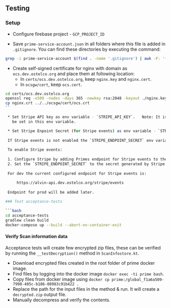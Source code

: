 ## Testing

### Setup

 * Configure firebase project - `GCP_PROJECT_ID`
 
 * Save `prime-service-account.json` in all folders where this file is added in `.gitignore`.  You can find these directories by
   executing the command:

```bash
grep -i prime-service-account $(find . -name '.gitignore') | awk -F: '{print $1}' | sort | uniq | sed 's/.gitignore//g'
```     
 
 * Create self-signed certificate for nginx with domain as `ocs.dev.ostelco.org` and place them at following location:
   * In `certs/ocs.dev.ostelco.org`, keep `nginx.key` and `nginx.cert`.
   * In `ocsgw/cert`, keep `ocs.cert`.

```bash
cd certs/ocs.dev.ostelco.org
openssl req -x509 -nodes -days 365 -newkey rsa:2048 -keyout ./nginx.key -out ./nginx.crt -subj '/CN=ocs.dev.ostelco.org'
cp nginx.crt ../../ocsgw/cert/ocs.crt
``

 * Set Stripe API key as env variable - `STRIPE_API_KEY`.   Note: It is the key denoted as "Secret key" that shuld
   be set in this env variable.

 * Set Stripe Enpoint Secret (for Stripe events) as env variable - `STRIPE_ENDPOINT_SECRET`
 
 If Stripe events is not enabled the `STRIPE_ENDPOINT_SECRET` env variable can be set to a random string.
 
 To enable Stripe events: 
 
 1. Configure Stripe by adding Primes endpoint for Stripe events to the Stripe event configuration (webhook).
 2. Set the `STRIPE_ENDPOINT_SECRET` to the secret generated by Stripe.
 
 For dev the current configured endpoint for Stripe events is:
 
     https://alvin-api.dev.ostelco.org/stripe/events
 
 Endpoint for prod will be added later.

### Test acceptance-tests

```bash
cd acceptance-tests
gradlew clean build  
docker-compose up --build --abort-on-container-exit
```    

#### Verify Scan information data

Acceptance tests will create few encrypted zip files, these can be verified by running the `__testDecryption()` method in `ScanInfostore.kt`.
- Download encrypted files created in the root folder of prime docker image.
- Find files by logging into the docker image `docker exec -ti prime bash`.
- Copy files from docker image using `docker cp prime:/global_f1a6a509-7998-405c-b186-08983c91b422 .`
- Replace the path for the input files in the method & run. It will create a `decrypted.zip` output file.
- Manually decompress and verify the contents.

